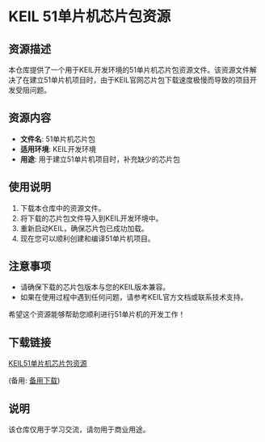# KEIL 51单片机芯片包资源

## 资源描述

本仓库提供了一个用于KEIL开发环境的51单片机芯片包资源文件。该资源文件解决了在建立51单片机项目时，由于KEIL官网芯片包下载速度极慢而导致的项目开发受阻问题。

## 资源内容

- **文件名**: 51单片机芯片包
- **适用环境**: KEIL开发环境
- **用途**: 用于建立51单片机项目时，补充缺少的芯片包

## 使用说明

1. 下载本仓库中的资源文件。
2. 将下载的芯片包文件导入到KEIL开发环境中。
3. 重新启动KEIL，确保芯片包已成功加载。
4. 现在您可以顺利创建和编译51单片机项目。

## 注意事项

- 请确保下载的芯片包版本与您的KEIL版本兼容。
- 如果在使用过程中遇到任何问题，请参考KEIL官方文档或联系技术支持。

希望这个资源能够帮助您顺利进行51单片机的开发工作！

## 下载链接
[KEIL51单片机芯片包资源](https://pan.quark.cn/s/0157c454ecfc) 

(备用: [备用下载](https://pan.baidu.com/s/1gYi1JFSUXw4Fn7OFtCguNg?pwd=1234))

## 说明

该仓库仅用于学习交流，请勿用于商业用途。
